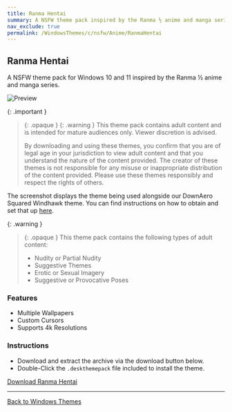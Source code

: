 ```yaml
---
title: Ranma Hentai
summary: A NSFW theme pack inspired by the Ranma ½ anime and manga series
nav_exclude: true
permalink: /WindowsThemes/c/nsfw/Anime/RanmaHentai
---
```


## Ranma Hentai

A NSFW theme pack for Windows 10 and 11 inspired by the Ranma ½ anime and manga series.

![Preview](https://gitlab.com/the-back-room/deskthemepacks/nsfw/ranma-hentai/-/raw/main/Extras/Preview.bmp)

{: .important }
> {: .opaque }
> {: .warning }
> This theme pack contains adult content and is intended for mature audiences only. Viewer discretion is advised.
> 
> By downloading and using these themes, you confirm that you are of legal age in your jurisdiction to view adult content and that you understand the nature of the content provided. The creator of these themes is not responsible for any misuse or inappropriate distribution of the content provided. Please use these themes responsibly and respect the rights of others.

The screenshot displays the theme being used alongside our DownAero Squared Windhawk theme. You can find instructions on how to obtain and set that up [here](/WindowsThemes/WindhawkThemes/DownAeroSquared).

{: .warning }
> {: .opaque }
> This theme pack contains the following types of adult content:
> 
> - Nudity or Partial Nudity
> - Suggestive Themes
> - Erotic or Sexual Imagery
> - Suggestive or Provocative Poses

### Features

- Multiple Wallpapers
- Custom Cursors
- Supports 4k Resolutions

### Instructions

- Download and extract the archive via the download button below.
- Double-Click the `.deskthemepack` file included to install the theme.

<a href="https://gitlab.com/the-back-room/deskthemepacks/nsfw/ranma-hentai/-/archive/main/ranma-hentai-main.zip" class="btn btn--primary btn--lg" target="_blank" rel="noopener noreferrer">Download Ranma Hentai</a>

---

<a href="/WindowsThemes" class="btn btn--secondary btn--sm">Back to Windows Themes</a>